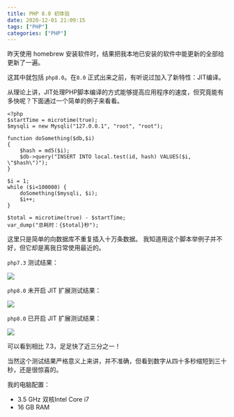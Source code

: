 ```yaml
---
title: PHP 8.0 初体验
date: 2020-12-01 21:09:15
tags: ["PHP"]
categories: ["PHP"]
---
```


昨天使用 homebrew 安装软件时，结果把我本地已安装的软件中能更新的全部给更新了一遍。

这其中就包括 `php8.0`。在`8.0` 正式出来之前，有听说过加入了新特性：JIT编译。

从理论上讲，JIT处理PHP脚本编译的方式能够提高应用程序的速度，但究竟能有多快呢？下面通过一个简单的例子来看看。

```
<?php
$startTime = microtime(true);
$mysqli = new Mysqli("127.0.0.1", "root", "root");

function doSomething($db,$i)
{
	$hash = md5($i);
	$db->query("INSERT INTO local.test(id, hash) VALUES($i, \"$hash\")");
}

$i = 1;
while ($i<100000) {
	doSomething($mysqli, $i);
	$i++;
}

$total = microtime(true) - $startTime;
var_dump("总耗时：{$total}秒");
```
这里只是简单的向数据库不重复插入十万条数据。
我知道用这个脚本举例子并不好，但它却是离我日常使用最近的。

`php7.3` 测试结果：

![](https://cdn.jsdelivr.net/gh/0xAiKang/CDN/blog/images/20201201000322.png)

`php8.0` 未开启 JIT 扩展测试结果：

![](https://cdn.jsdelivr.net/gh/0xAiKang/CDN/blog/images/20201201000427.png)

`php8.0` 已开启 JIT 扩展测试结果：

![](https://cdn.jsdelivr.net/gh/0xAiKang/CDN/blog/images/20201201000725.png)

可以看到相比 7.3，足足快了近三分之一！

当然这个测试结果严格意义上来讲，并不准确，但看到数字从四十多秒缩短到三十秒，还是很惊喜的。

我的电脑配置：
* 3.5 GHz 双核Intel Core i7
* 16 GB RAM